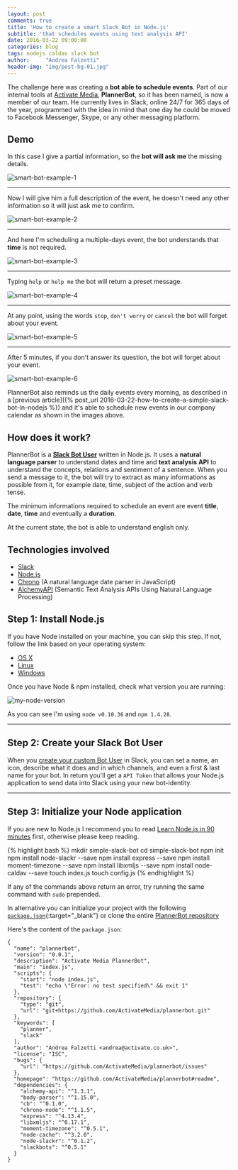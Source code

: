 ```yaml
---
layout: post
comments: true
title: 'How to create a smart Slack Bot in Node.js'
subtitle: 'that schedules events using text analysis API'
date: 2016-03-22 09:00:00
categories: blog
tags: nodejs caldav slack bot
author:     "Andrea Falzetti"
header-img: "img/post-bg-01.jpg"
---
```


The challenge here was creating a **bot able to schedule events**. Part of our internal tools at [Activate Media](http://activate.co.uk), **PlannerBot**, so it has been named, is now a member of our team. He currently lives in Slack, online 24/7 for 365 days of the year, programmed with the idea in mind that one day he could be moved to Facebook Messenger, Skype, or any other messaging platform.

## Demo

In this case I give a partial information, so the **bot will ask me** the missing details.

![smart-bot-example-1]({{site.urk}}/img/smart-bot-example-1.jpg)

----------

Now I will give him a full description of the event, he doesn't need any other information so it will just ask me to confirm.

![smart-bot-example-2]({{site.urk}}/img/smart-bot-example-2.jpg)

----------

And here I'm scheduling a multiple-days event, the bot understands that **time** is not required.

![smart-bot-example-3]({{site.urk}}/img/smart-bot-example-3.jpg)

----------

Typing `help` or `help me` the bot will return a preset message.

![smart-bot-example-4]({{site.urk}}/img/smart-bot-example-4.jpg)

----------

At any point, using the words `stop`, `don't worry` or `cancel` the bot will forget about your event.

![smart-bot-example-5]({{site.urk}}/img/smart-bot-example-5.jpg)

----------

After 5 minutes, if you don't answer its question, the bot will forget about your event.

![smart-bot-example-6]({{site.urk}}/img/smart-bot-example-6.jpg)


PlannerBot also reminds us the daily events every morning, as described in a [previous article]({% post_url
  2016-03-22-how-to-create-a-simple-slack-bot-in-nodejs %}) and it's able to schedule new events in our company calendar as shown in the images above.

## How does it work?
PlannerBot is a [**Slack Bot User**](https://api.slack.com/bot-users) written in Node.js. It uses a **natural language parser** to understand dates and time and **text analysis API** to understand the concepts, relations and sentiment of a sentence. When you send a message to it, the bot will try to extract as many informations as possible from it, for example date, time, subject of the action and verb tense.

The minimum informations required to schedule an event are event **title**, **date**, **time** and eventually a **duration**.

At the current state, the bot is able to understand english only.

## Technologies involved
* [Slack](https://slack.com)
* [Node.js](https://nodejs.org)
* [Chrono](https://github.com/wanasit/chrono) (A natural language date parser in JavaScript)
* [AlchemyAPI](http://www.alchemyapi.com) (Semantic Text Analysis APIs Using Natural Language Processing)

## Step 1: Install Node.js ##
If you have Node installed on your machine, you can skip this step. If not, follow the link based on your operating system:

* [OS X](https://nodejs.org/en/download/package-manager/#osx)
* [Linux](https://nodejs.org/en/download/package-manager/)
* [Windows](https://nodejs.org/en/download/package-manager/#windows)

Once you have Node & npm installed, check what version you are running:

![my-node-version]({{site.url}}/img/my-node-version.jpg)

As you can see I'm using `node v0.10.36` and `npm 1.4.28`.

----------

## Step 2: Create your Slack Bot User

When you [create your custom Bot User](https://my.slack.com/services/new/bot) in Slack, you can set a name, an icon, describe what it does and in which channels, and even a first & last name for your bot. In return you'll get a `API Token` that allows your Node.js application to send data into Slack using your new bot-identity.

----------

## Step 3: Initialize your Node application

If you are new to Node.js I recommend you to read [Learn Node.js in 90 minutes](http://rapidops.com/blog/learn-node-js-in-90-minutes/) first, otherwise please keep reading.


{% highlight bash %}
mkdir simple-slack-bot
cd simple-slack-bot
npm init
npm install node-slackr --save
npm install express --save
npm install moment-timezone --save
npm install libxmljs --save
npm install node-caldav --save
touch index.js
touch config.js
{% endhighlight %}

If any of the commands above return an error, try running the same command with `sudo` prepended.

In alternative you can initialize your project with the following [`package.json`](https://github.com/ActivateMedia/plannerbot/blob/master/package.json){:target="_blank"} or clone the entire [PlannerBot repository](https://github.com/ActivateMedia/plannerbot.git)

Here's the content of the `package.json`:

```
{
  "name": "plannerbot",
  "version": "0.0.1",
  "description": "Activate Media PlannerBot",
  "main": "index.js",
  "scripts": {
    "start": "node index.js",
    "test": "echo \"Error: no test specified\" && exit 1"
  },
  "repository": {
    "type": "git",
    "url": "git+https://github.com/ActivateMedia/plannerbot.git"
  },
  "keywords": [
    "planner",
    "slack"
  ],
  "author": "Andrea Falzetti <andrea@activate.co.uk>",
  "license": "ISC",
  "bugs": {
    "url": "https://github.com/ActivateMedia/plannerbot/issues"
  },
  "homepage": "https://github.com/ActivateMedia/plannerbot#readme",
  "dependencies": {
    "alchemy-api": "^1.3.1",
    "body-parser": "^1.15.0",
    "cb": "^0.1.0",
    "chrono-node": "^1.1.5",
    "express": "^4.13.4",
    "libxmljs": "^0.17.1",
    "moment-timezone": "^0.5.1",
    "node-cache": "^3.2.0",
    "node-slackr": "^0.1.2",
    "slackbots": "^0.5.1"
  }
}
```
